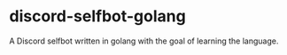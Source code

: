 # discord-selfbot-golang
A Discord selfbot written in golang with the goal of learning the language.
